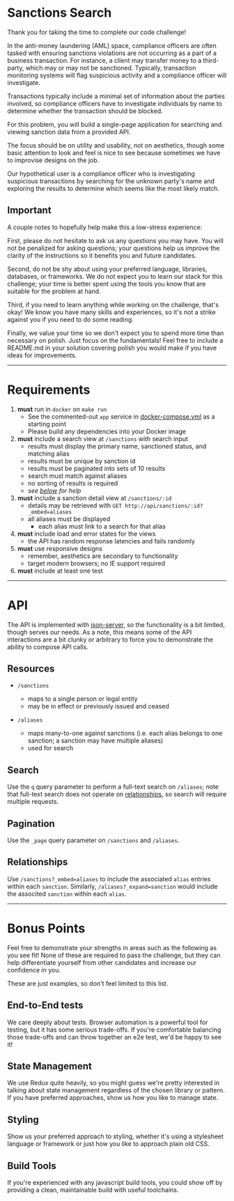 # Sanctions Search

Thank you for taking the time to complete our code challenge!

In the anti-money laundering (AML) space, compliance officers are often tasked with ensuring sanctions violations are not occurring as a part of a business transaction. For instance, a client may transfer money to a third-party, which may or may not be sanctioned. Typically, transaction monitoring systems will flag suspicious activity and a compliance officer will investigate.

Transactions typically include a minimal set of information about the parties involved, so compliance officers have to investigate individuals by name to determine whether the transaction should be blocked.

For this problem, you will build a single-page application for searching and viewing sanction data from a provided API.

The focus should be on utility and usability, not on aesthetics, though some basic attention to look and feel is nice to see because sometimes we have to improvise designs on the job.

Our hypothetical user is a compliance officer who is investigating suspicious transactions by searching for the unknown party's name and exploring the results to determine which seems like the most likely match.

## Important

A couple notes to hopefully help make this a low-stress experience:

First, please do not hesitate to ask us any questions you may have. You will not be penalized for asking questions; your questions help us improve the clarity of the instructions so it benefits you and future candidates.

Second, do not be shy about using your preferred language, libraries, databases, or frameworks. We do not expect you to learn our stack for this challenge; your time is better spent using the tools you know that are suitable for the problem at hand.

Third, if you need to learn anything while working on the challenge, that's okay! We know you have many skills and experiences, so it's not a strike against you if you need to do some reading.

Finally, we value your time so we don't expect you to spend more time than necessary on polish. Just focus on the fundamentals! Feel free to include a README.md in your solution covering polish you would make if you have ideas for improvements.

----

# Requirements

1. **must** run in `docker` on `make run`
   - See the commented-out `app` service in [docker-compose.yml](./docker-compose.yml) as a starting point
   - Please build any dependencies into your Docker image
2. **must** include a search view at `/sanctions` with search input
   - results must display the primary name, sanctioned status, and matching alias
   - results must be unique by sanction id
   - results must be paginated into sets of 10 results
   - search must match against aliases
   - no sorting of results is required
   - _see [below](#api) for help_
3. **must** include a sanction detail view at `/sanctions/:id`
   - details may be retrieved with `GET http://api/sanctions/:id?_embed=aliases`
   - all aliases must be displayed
     - each alias must link to a search for that alias
4. **must** include load and error states for the views
   - the API has random response latencies and fails randomly
5. **must** use responsive designs
   - remember, aesthetics are secondary to functionality
   - target modern browsers; no IE support required
5. **must** include at least one test

----

# API

The API is implemented with [json-server](https://github.com/typicode/json-server), so the functionality is a bit limited, though serves our needs. As a note, this means some of the API interactions are a bit clunky or arbitrary to force you to demonstrate the ability to compose API calls.

## Resources

* `/sanctions`
  - maps to a single person or legal entity
  - may be in effect or previously issued and ceased

* `/aliases`
  - maps many-to-one against sanctions (i.e. each alias belongs to one sanction; a sanction may have multiple aliases)
  - used for search

## Search

Use the `q` query parameter to perform a full-text search on `/aliases`; note that full-text search does not operate on [relationships](#relationships), so search will require multiple requests.

## Pagination 

Use the `_page` query parameter on `/sanctions` and `/aliases`.

## Relationships

Use `/sanctions?_embed=aliases` to include the associated `alias` entries within each `sanction`. 
Similarly, `/aliases?_expand=sanction` would include the associted `sanction` within each `alias`.

----

# Bonus Points

Feel free to demonstrate your strengths in areas such as the following as you see fit! None of these are required to pass the challenge, but they can help differentiate yourself from other candidates and increase our confidence in you.

These are just examples, so don't feel limited to this list.

## End-to-End tests

We care deeply about tests. Browser automation is a powerful tool for testing, but it has some serious trade-offs. If you're comfortable balancing those trade-offs and can throw together an e2e test, we'd be happy to see it!

## State Management

We use Redux quite heavily, so you might guess we're pretty interested in talking about state management regardless of the chosen library or pattern. If you have preferred approaches, show us how you like to manage state.

## Styling

Show us your preferred approach to styling, whether it's using a stylesheet language or framework or just how you like to approach plain old CSS.

## Build Tools

If you're experienced with any javascript build tools, you could show off by providing a clean, maintainable build with useful toolchains.

